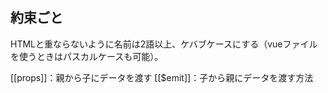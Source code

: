 ## 約束ごと
HTMLと重ならないように名前は2語以上、ケバブケースにする（vueファイルを使うときはパスカルケースも可能）。

[[props]]：親から子にデータを渡す
[[$emit]]：子から親にデータを渡す方法